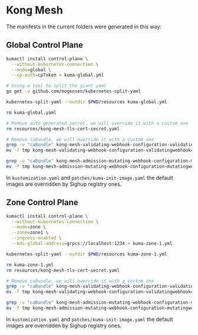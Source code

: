 # Kong Mesh

The manifests in the current folders were generated in this way:

## Global Control Plane

```bash
kumactl install control-plane \
  --without-kubernetes-connection \
  --mode=global \
  --cp-auth=cpToken > kuma-global.yml

# Using a tool to split the giant yaml
go get -v github.com/mogensen/kubernetes-split-yaml

kubernetes-split-yaml --outdir $PWD/resources kuma-global.yml

rm kuma-global.yaml

# Remove auto-generated secret, we will override it with a custom one
rm resources/kong-mesh-tls-cert-secret.yaml

# Remove caBundle, we will override it with a custom one
grep -v "caBundle" kong-mesh-validating-webhook-configuration-validatingwebhookconfiguration.yaml > tmp
mv -f tmp kong-mesh-validating-webhook-configuration-validatingwebhookconfiguration.yaml

grep -v "caBundle" kong-mesh-admission-mutating-webhook-configuration-mutatingwebhookconfiguration.yaml > tmp
mv -f tmp kong-mesh-admission-mutating-webhook-configuration-mutatingwebhookconfiguration.yaml
```

In `kustomization.yaml` and `patches/kuma-init-image.yaml` the default images are overridden by Sighup registry ones.

## Zone Control Plane

```bash
kumactl install control-plane \
  --without-kubernetes-connection \
  --mode=zone \
  --zone=zone1 \
  --ingress-enabled \
  --kds-global-address=grpcs://localhost:1234 > kuma-zone-1.yml

kubernetes-split-yaml --outdir $PWD/resources kuma-zone-1.yml

rm kuma-zone-1.yml
rm resources/kong-mesh-tls-cert-secret.yaml

# Remove caBundle, we will override it with a custom one
grep -v "caBundle" kong-mesh-validating-webhook-configuration-validatingwebhookconfiguration.yaml > tmp
mv -f tmp kong-mesh-validating-webhook-configuration-validatingwebhookconfiguration.yaml

grep -v "caBundle" kong-mesh-admission-mutating-webhook-configuration-mutatingwebhookconfiguration.yaml > tmp
mv -f tmp kong-mesh-admission-mutating-webhook-configuration-mutatingwebhookconfiguration.yaml
```

In `kustomization.yaml` and `patches/kuma-init-image.yaml` the default images are overridden by Sighup registry ones.